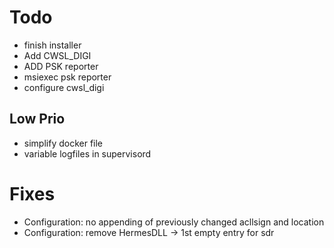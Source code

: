 # Todo
+ finish installer  
+ Add CWSL_DIGI 
+ ADD PSK reporter
+ msiexec psk reporter
+ configure cwsl_digi


## Low Prio
+ simplify docker file 
+ variable logfiles in supervisord

# Fixes
- Configuration: no appending of previously changed acllsign and location
- Configuration: remove HermesDLL -> 1st empty entry for sdr
